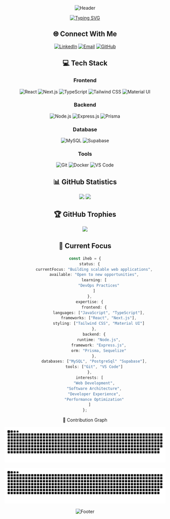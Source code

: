<div align="center">

![Header](https://capsule-render.vercel.app/api?type=waving&color=gradient&height=200&section=header&text=Iheb%20Jendoubi&fontSize=50&fontAlignY=35&animation=twinkling&fontColor=white)

[![Typing SVG](https://readme-typing-svg.demolab.com?font=Fira+Code&pause=1000&color=6B5BF7&center=true&vCenter=true&width=435&lines=Full+Stack+Developer;Next.js+%7C+React+%7C+Node.js+Expert;Building+Modern+Web+Applications;Always+Learning+New+Technologies)](https://git.io/typing-svg)

## 🌐 Connect With Me

[![LinkedIn](https://img.shields.io/badge/LinkedIn-%230077B5.svg?style=for-the-badge&logo=linkedin&logoColor=white)](https://www.linkedin.com/in/jendoubi-iheb-09b2b5182/)
[![Email](https://img.shields.io/badge/Email-0078D4?style=for-the-badge&logo=microsoft-outlook&logoColor=white)](mailto:ihebjendoubi2012@hotmail.com)
[![GitHub](https://img.shields.io/badge/GitHub-181717?style=for-the-badge&logo=github&logoColor=white)](https://github.com/kuroxdev)

## 💻 Tech Stack

### Frontend

![React](https://img.shields.io/badge/React-20232A?style=for-the-badge&logo=react&logoColor=61DAFB)
![Next.js](https://img.shields.io/badge/Next.js-000000?style=for-the-badge&logo=next.js&logoColor=white)
![TypeScript](https://img.shields.io/badge/TypeScript-007ACC?style=for-the-badge&logo=typescript&logoColor=white)
![Tailwind CSS](https://img.shields.io/badge/Tailwind_CSS-38B2AC?style=for-the-badge&logo=tailwind-css&logoColor=white)
![Material UI](https://img.shields.io/badge/Material_UI-0081CB?style=for-the-badge&logo=material-ui&logoColor=white)

### Backend

![Node.js](https://img.shields.io/badge/Node.js-339933?style=for-the-badge&logo=node.js&logoColor=white)
![Express.js](https://img.shields.io/badge/Express.js-000000?style=for-the-badge&logo=express&logoColor=white)
![Prisma](https://img.shields.io/badge/Prisma-2D3748?style=for-the-badge&logo=prisma&logoColor=white)

### Database

![MySQL](https://img.shields.io/badge/MySQL-4479A1?style=for-the-badge&logo=mysql&logoColor=white)
![Supabase](https://img.shields.io/badge/Supabase-181818?style=for-the-badge&logo=supabase&logoColor=white)

### Tools

![Git](https://img.shields.io/badge/Git-F05032?style=for-the-badge&logo=git&logoColor=white)
![Docker](https://img.shields.io/badge/Docker-2496ED?style=for-the-badge&logo=docker&logoColor=white)
![VS Code](https://img.shields.io/badge/VS_Code-007ACC?style=for-the-badge&logo=visual-studio-code&logoColor=white)

## 📊 GitHub Statistics

<img height="180em" src="https://github-readme-stats-git-masterrstaa-rickstaa.vercel.app/api?username=kuroxdev&count_private=true&show_icons=true&theme=tokyonight&hide_border=true&bg_color=1F222E" />

<img height="180em" src="https://github-readme-streak-stats.herokuapp.com?user=kuroxdev&theme=tokyonight&hide_border=true&background=1F222E" />

## 🏆 GitHub Trophies

<img width="800" src="https://github-profile-trophy.vercel.app/?username=kuroxdev&rank=SECRET,SSS,SS,S,AAA,AA,A&theme=discord&no-frame=true&column=4&margin-w=15&margin-h=15" />

## 🚀 Current Focus

```typescript
const iheb = {
    status: {
        currentFocus: "Building scalable web applications",
        available: "Open to new opportunities",
        learning: [
            "DevOps Practices"
        ]
    },
    expertise: {
        frontend: {
            languages: ["JavaScript", "TypeScript"],
            frameworks: ["React", "Next.js"],
            styling: ["Tailwind CSS", "Material UI"]
        },
        backend: {
            runtime: "Node.js",
            framework: "Express.js",
            orm: "Prisma, Sequelize"
        },
        databases: ["MySQL", "PostgreSql" "Supabase"],
        tools: ["Git", "VS Code"]
    },
    interests: [
        "Web Development",
        "Software Architecture",
        "Developer Experience",
        "Performance Optimization"
    ]
};
```

🐍 Contribution Graph


![Snake animation light](https://raw.githubusercontent.com/kuroxdev/kuroxdev/output/github-snake.svg#gh-light-mode-only)


![Snake animation dark](https://raw.githubusercontent.com/kuroxdev/kuroxdev/output/github-snake-dark.svg#gh-dark-mode-only)

![Footer](https://capsule-render.vercel.app/api?type=waving&color=gradient&height=100&section=footer)

</div>
